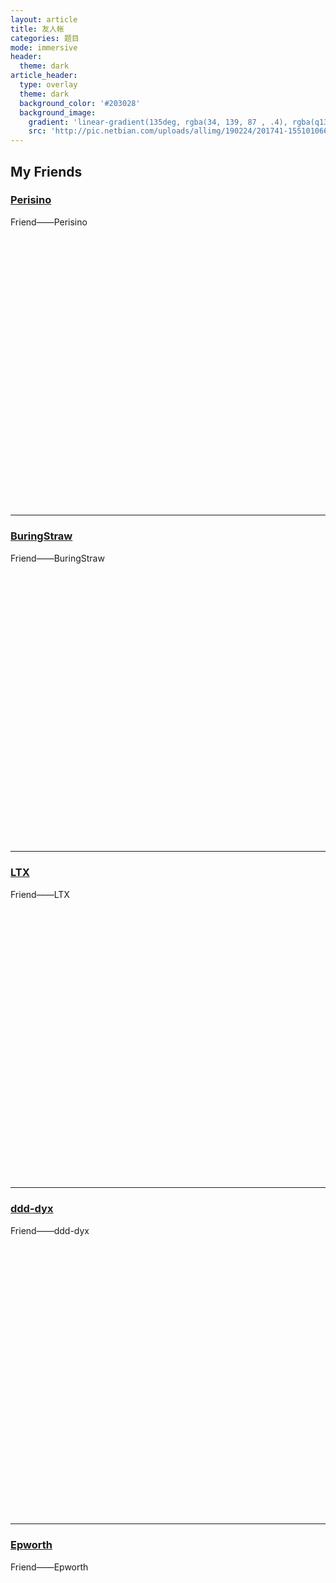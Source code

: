 ```yaml
---
layout: article
title: 友人帐
categories: 题目
mode: immersive
header:
  theme: dark
article_header:
  type: overlay
  theme: dark
  background_color: '#203028'
  background_image:
    gradient: 'linear-gradient(135deg, rgba(34, 139, 87 , .4), rgba(q139, 34, 139, .4))'
    src: 'http://pic.netbian.com/uploads/allimg/190224/201741-1551010661d1ea.jpg'
---
```

## My Friends

<div class="hero hero--dark" style='height: 500px; background-image: url("http://images.cnblogs.com/cnblogs_com/perisino/1411094/o_9c5cf6943f836a4f7d480b0eced567d0.jpg");'>
  <div class="hero__content">
    <a href="http://www.cnblogs.com/perisino"><h3>Perisino</h3></a>
    <p>Friend——Perisino</p>
  </div>
</div>

---
<div class="hero hero--dark" style='height: 500px; background-image: url("https://i.loli.net/2019/02/18/5c6aad2f92863.jpg");'>
  <div class="hero__content">
    <a href="https://buringstraw.win"><h3>BuringStraw</h3></a>
    <p>Friend——BuringStraw</p>
  </div>
</div>

---
<div class="hero hero--dark" style='height: 500px; background-image: url("https://timgsa.baidu.com/timg?image&quality=80&size=b9999_10000&sec=1552881535528&di=9e0d8bdd6dd210ab44996f4281e58fc5&imgtype=0&src=http%3A%2F%2Fb-ssl.duitang.com%2Fuploads%2Fitem%2F201602%2F16%2F20160216105758_P5muR.jpeg");'>
  <div class="hero__content">
    <a href="https://www.luogu.org/blog/108191/"><h3>LTX</h3></a>
    <p>Friend——LTX</p>
  </div>
</div>

---
<div class="hero hero--dark" style='height: 500px; background-image: url("https://i.loli.net/2019/03/11/5c862d7c6a6ff.png");'>
  <div class="hero__content">
    <a href="http://ddd-dyx.cn"><h3>ddd-dyx</h3></a>
    <p>Friend——ddd-dyx</p>
  </div>
</div>

---
<div class="hero hero--dark" style='height: 500px; background-image: url("http://pic.netbian.com/uploads/allimg/190123/202100-15482460601089.jpg");'>
  <div class="hero__content">
    <a href="https://epworth.coding.me"><h3>Epworth</h3></a>
    <p>Friend——Epworth</p>
  </div>
</div>
